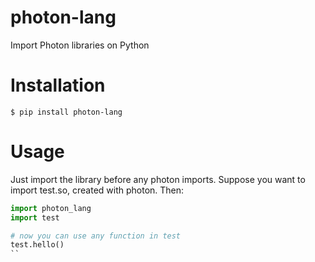 # photon-lang
Import Photon libraries on Python

# Installation

```
$ pip install photon-lang
```

# Usage

Just import the library before any photon imports. Suppose you want to import test.so, created with photon. Then:

```python
import photon_lang
import test

# now you can use any function in test
test.hello()
``
